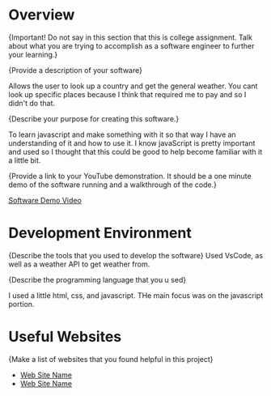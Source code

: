 # Overview

{Important! Do not say in this section that this is college assignment. Talk about what you are trying to accomplish as a software engineer to further your learning.}

{Provide a description of your software}


Allows the user to look up a country and get the general weather. You cant look up specific places because I think that required me to pay and so I didn't do that.

{Describe your purpose for creating this software.}


To learn javascript and make something with it so that way I have an understanding of it and how to use it. I know javaScript is pretty important and used so I thought that this could be good to help become familiar with it a little bit.

{Provide a link to your YouTube demonstration. It should be a one minute demo of the software running and a walkthrough of the code.}

[Software Demo Video](https://www.youtube.com/watch?v=yPk4GkauqyI)

# Development Environment

{Describe the tools that you used to develop the software}
Used VsCode, as well as a weather API to get weather from.

{Describe the programming language that you u
sed}

I used a little html, css, and javascript. THe main focus was on the javascript portion.

# Useful Websites

{Make a list of websites that you found helpful in this project}

- [Web Site Name](ChatGPT)
- [Web Site Name](YouTube)
